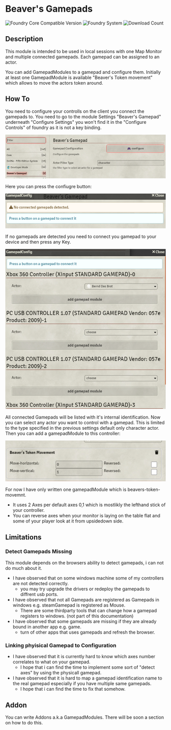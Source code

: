 # Beaver's Gamepads
![Foundry Core Compatible Version](https://img.shields.io/endpoint?url=https%3A%2F%2Ffoundryshields.com%2Fversion%3Fstyle%3Dflat%26url%3Dhttps%3A%2F%2Fgithub.com%2FAngryBeaver%2Fbeavers-gamepad%2Freleases%2Flatest%2Fdownload%2Fmodule.json)
![Foundry System](https://img.shields.io/endpoint?url=https%3A%2F%2Ffoundryshields.com%2Fsystem%3FnameType%3Draw%26showVersion%3D1%26style%3Dflat%26url%3Dhttps%3A%2F%2Fraw.githubusercontent.com%2FAngryBeaver%2Fbeavers-gamepad%2Fmain%2Fmodule.json)
![Download Count](https://img.shields.io/github/downloads/AngryBeaver/beavers-gamepad/total?color=bright-green)

## Description
This module is intended to be used in local sessions with one Map Monitor and multiple connected gamepads.
Each gamepad can be assigned to an actor.

You can add GamepadModules to a gamepad and configure them. 
Initially at least one GamepadModule is available "Beaver's Token movement" which allows to move the actors token around.

## How To
You need to configure your controlls on the client you connect the gamepads to.
You need to go to the module Settings "Beaver's Gamepad" underneath "Configure Settings" you won't find it in the "Configure Controls" of foundry as it is not a key binding.

![](pictures/gamepadConfig.png)

Here you can press the confiugre button:

![](pictures/empty.png)

If no gamepads are detected you need to connect you gamepad to your device and then press any Key.

![](pictures/detectedGamepads.png)

All connected Gamepads will be listed with it's internal identification.
Now you can select any actor you want to control with a gamepad. This is limited to the type specified in the previous settings default only character actor.
Then you can add a gamepadModule to this controller:

![](pictures/beavers-token-movement.png)

For now I have only written one gamepadModule which is beavers-token-movemnt. 
- It uses 2 Axes per default axes 0,1 which is mostlikly the lefthand stick of your controller.
- You can reverse axes when your monitor is laying on the table flat and some of your player look at it from upsidedown side.


## Limitations
### Detect Gamepads Missing
This module depends on the browsers ability to detect gamepads, i can not do much about it.
- I have observed that on some windows machine some of my controllers are not detected correctly.
  - you may try upgrade the drivers or redeploy the gamepads to diffrent usb ports.
- I have observed that not all Gamepads are registered as Gamepads in windows e.g. steamGamepad is registered as Mouse.
  - There are some thirdparty tools that can change how a gamepad registers to windows. (not part of this documentation)
- I have observed that some gamepads are missing if they are already bound in another app e.g. game.
  - turn of other apps that uses gamepads and refresh the browser.
### Linking phyisical Gamepad to Configuration
- I have observed that it is currently hard to know which axes number correlates to what on your gamepad.
  - I hope that i can find the time to implement some sort of "detect axes" by using the physicall gamepad.
- I have observed that it is hard to map a gamepad identification name to the real gamepad especially if you have multiple same gamepads.
  - I hope that i can find the time to fix that somehow. 

## Addon
You can write Addons a.k.a GamepadModules. There will be soon a section on how to do this.
